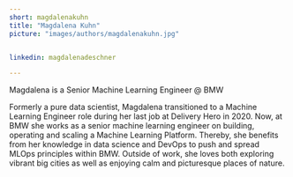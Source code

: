 ```yaml
---
short: magdalenakuhn
title: "Magdalena Kuhn"
picture: "images/authors/magdalenakuhn.jpg"


linkedin: magdalenadeschner

---
```


Magdalena is a Senior Machine Learning Engineer @ BMW

Formerly a pure data scientist, Magdalena transitioned to a Machine Learning Engineer role during her last job at Delivery Hero in 2020. Now, at BMW she works as a senior machine learning engineer on building, operating and scaling a Machine Learning Platform. Thereby, she benefits from her knowledge in data science and DevOps to push and spread MLOps principles within BMW. Outside of work, she loves both exploring vibrant big cities as well as enjoying calm and picturesque places of nature.